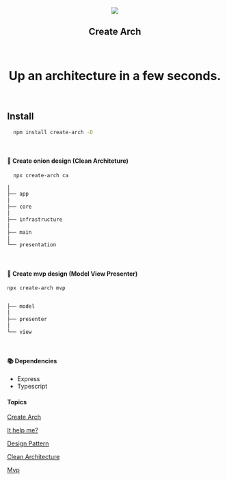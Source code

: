 <div align="center">
<img  src="https://res.cloudinary.com/drtwg9pdt/image/upload/v1626281813/Vector_qmomen.png"></img>
</div>

<div align="center">
<h2>Create Arch</h2>
</div>

&nbsp;

<h1 align="center" > Up an architecture in a few seconds. </h1>

&nbsp;
## Install

```bash
  npm install create-arch -D
```



&nbsp;
#### 🧿 **Create onion design (Clean Architeture)**
```bash
  npx create-arch ca
```
```ts
│
├── app   
│      
├── core
│         
├── infrastructure
│   
├── main
│   
└── presentation  
```
&nbsp;

#### 🚦 **Create mvp design (Model View Presenter)**
```bash
npx create-arch mvp
```

```ts

├── model
│   
├── presenter
│   
└── view
```

&nbsp;
#### 📚 Dependencies

- Express
- Typescript


#### Topics 

[Create Arch](requirements/create%20Arch.md)

[It help me?](requirements/It%20help%20me.md)

[Design Pattern](requirements/Design%20Pattern.md)

[Clean Architecture](requirements/Clean%20Architecture.md)

[Mvp](requirements/Mvp.md)
